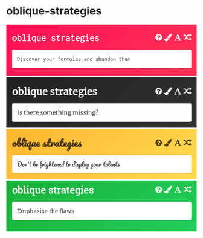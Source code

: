 # oblique-strategies

![pink screenshot](images/pink.png)
![black screenshot](images/black.png)
![yellow screenshot](images/yellow.png)
![green screenshot](images/green.png)
